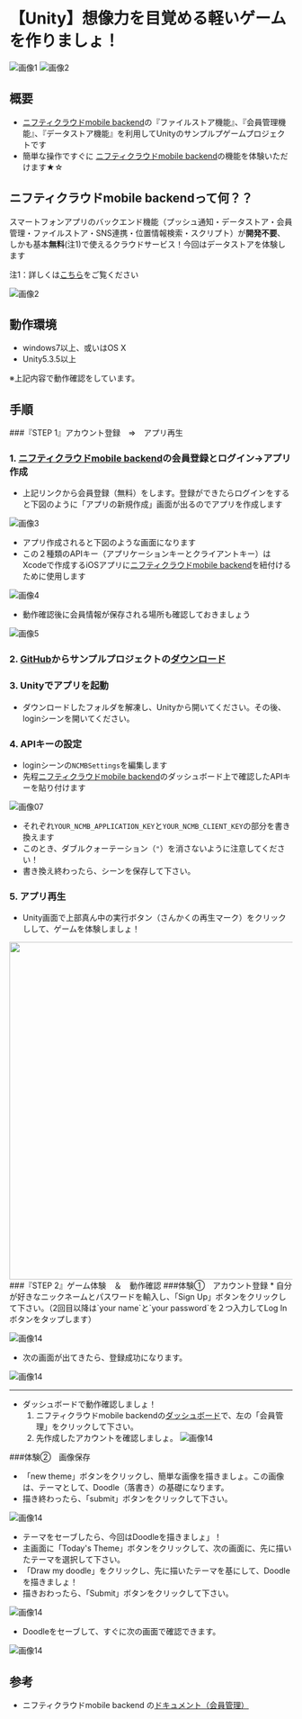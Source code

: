 # 【Unity】想像力を目覚める軽いゲームを作りましょ！
![画像1](readme-img/name.png)
![画像2](readme-img/sum4.png)

## 概要
* [ニフティクラウドmobile backend](http://mb.cloud.nifty.com/)の『ファイルストア機能』、『会員管理機能』、『データストア機能』を利用してUnityのサンプルプゲームプロジェクトです
* 簡単な操作ですぐに [ニフティクラウドmobile backend](http://mb.cloud.nifty.com/)の機能を体験いただけます★☆

## ニフティクラウドmobile backendって何？？
スマートフォンアプリのバックエンド機能（プッシュ通知・データストア・会員管理・ファイルストア・SNS連携・位置情報検索・スクリプト）が**開発不要**、しかも基本**無料**(注1)で使えるクラウドサービス！今回はデータストアを体験します

注1：詳しくは[こちら](http://mb.cloud.nifty.com/price.htm)をご覧ください

![画像2](https://github.com/natsumo/SwiftLoginApp/blob/master/readme-img/002.png)

## 動作環境
* windows7以上、或いはOS X
* Unity5.3.5以上

※上記内容で動作確認をしています。


## 手順
###『STEP 1』アカウント登録　⇒　アプリ再生
### 1. [ニフティクラウドmobile backend](http://mb.cloud.nifty.com/)の会員登録とログイン→アプリ作成

* 上記リンクから会員登録（無料）をします。登録ができたらログインをすると下図のように「アプリの新規作成」画面が出るのでアプリを作成します

![画像3](readme-img/register.png)

* アプリ作成されると下図のような画面になります
* この２種類のAPIキー（アプリケーションキーとクライアントキー）はXcodeで作成するiOSアプリに[ニフティクラウドmobile backend](http://mb.cloud.nifty.com/)を紐付けるために使用します

![画像4](https://github.com/natsumo/SwiftLoginApp/blob/master/readme-img/004.png)

* 動作確認後に会員情報が保存される場所も確認しておきましょう

![画像5](https://github.com/natsumo/SwiftLoginApp/blob/master/readme-img/005.png)

### 2. [GitHub](https://github.com/hounenhounen/UnityLoginApp)からサンプルプロジェクトの<a href="https://github.com/ellentby/Doodle-DrawTogether/archive/master.zip">ダウンロード</a>

### 3. Unityでアプリを起動

* ダウンロードしたフォルダを解凍し、Unityから開いてください。その後、loginシーンを開いてください。


### 4. APIキーの設定

* loginシーンの`NCMBSettings`を編集します
* 先程[ニフティクラウドmobile backend](http://mb.cloud.nifty.com/)のダッシュボード上で確認したAPIキーを貼り付けます

![画像07](https://github.com/hounenhounen/UnityLoginApp/blob/master/readme-img/ApiKey.png)

* それぞれ`YOUR_NCMB_APPLICATION_KEY`と`YOUR_NCMB_CLIENT_KEY`の部分を書き換えます
 * このとき、ダブルクォーテーション（`"`）を消さないように注意してください！
* 書き換え終わったら、シーンを保存して下さい。

### 5. アプリ再生
* Unity画面で上部真ん中の実行ボタン（さんかくの再生マーク）をクリックしして、ゲームを体験しましょ！

<img src="readme-img/start.png" width=600px>

<br/>
###『STEP 2』ゲーム体験　＆　動作確認
###体験①　アカウント登録
* 自分が好きなニックネームとパスワードを輸入し、「Sign Up」ボタンをクリックして下さい。（2回目以降は`your name`と`your password`を２つ入力してLog Inボタンをタップします）

![画像14](readme-img/register-button.png)

 * 次の画面が出てきたら、登録成功になります。

![画像14](readme-img/loginsuccess.png)

---------
* ダッシュボードで動作確認しましょ！
  1. ニフティクラウドmobile backendの<a href="https://console.mb.cloud.nifty.com">ダッシュボード</a>で、左の「会員管理」をクリックして下さい。
  2. 先作成したアカウントを確認しましょ。
![画像14](readme-img/checkregister.png)

###体験②　画像保存
* 「new theme」ボタンをクリックし、簡単な画像を描きましょ。この画像は、テーマとして、Doodle（落書き）の基礎になります。
* 描き終わったら、「submit」ボタンをクリックして下さい。

![画像14](readme-img/newtheme.png)

* テーマをセーブしたら、今回はDoodleを描きましょ」！
* 主画面に「Today's Theme」ボタンをクリックして、次の画面に、先に描いたテーマを選択して下さい。
* 「Draw my doodle」をクリックし、先に描いたテーマを基にして、Doodleを描きましょ！
* 描きおわったら、「Submit」ボタンをクリックして下さい。

![画像14](readme-img/newdoodle.png)

* Doodleをセーブして、すぐに次の画面で確認できます。 

![画像14](readme-img/doodle.png)

## 参考
* ニフティクラウドmobile backend の[ドキュメント（会員管理）](http://mb.cloud.nifty.com/doc/current/user/basic_usage_unity.html)

